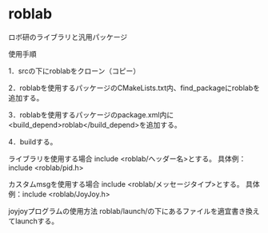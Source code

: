 # roblab
ロボ研のライブラリと汎用パッケージ

使用手順

1．srcの下にroblabをクローン（コピー）

2．roblabを使用するパッケージのCMakeLists.txt内、find_packageにroblabを追加する。

3．roblabを使用するパッケージのpackage.xml内に<build_depend>roblab</build_depend>を追加する。

4．buildする。

ライブラリを使用する場合
include <roblab/ヘッダー名>とする。
具体例：include <roblab/pid.h>

カスタムmsgを使用する場合
include <roblab/メッセージタイプ>とする。
具体例：include <roblab/JoyJoy.h>

joyjoyプログラムの使用方法
roblab/launch/の下にあるファイルを適宜書き換えてlaunchする。
